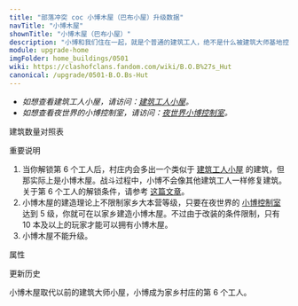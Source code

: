 ```yaml
---
title: "部落冲突 coc 小博木屋（巴布小屋）升级数据"
navTitle: "小博木屋"
shownTitle: "小博木屋（巴布小屋）"
description: "小博和我们住在一起，就是个普通的建筑工人，绝不是什么被建筑大师基地控制的机器人。"
module: upgrade-home
imgFolder: home_buildings/0501
wiki: https://clashofclans.fandom.com/wiki/B.O.B%27s_Hut
canonical: /upgrade/0501-B.O.Bs-Hut
---
```


- *如想查看建筑工人小屋，请访问：[建筑工人小屋](/upgrade/0500-Builders-Hut)。*
- *如想查看夜世界的小博控制室，请访问：[夜世界小博控制室](/upgrade/1284-B.O.B-Control)。*

<UnitInfo :folder="$frontmatter.imgFolder" imgSrc="B.O.Bs_Hut.png" :imgAlt="$frontmatter.navTitle" :description="$frontmatter.description" :isSmallImg="true" />

<SmallTitle>建筑数量对照表</SmallTitle>

<BuildingNum>
    <BuildingNumRow title="大本等级" num="1 - 9, 10 - 17" />
    <BuildingNumRow title="建筑数量" num="    0,       1" />
</BuildingNum>

<SmallTitle>重要说明</SmallTitle>

1. 当你解锁第 6 个工人后，村庄内会多出一个类似于 [建筑工人小屋](/upgrade/0500-Builders-Hut) 的建筑，但那实际上是小博木屋。战斗过程中，小博不会像其他建筑工人一样修复建筑。关于第 6 个工人的解锁条件，请参考 [这篇文章](/p/977)。
2. 小博木屋的建造理论上不限制家乡大本营等级，只要在夜世界的 [小博控制室](/upgrade/1284-B.O.B-Control) 达到 5 级，你就可在以家乡建造小博木屋。不过由于改装的条件限制，只有 10 本及以上的玩家才能可以拥有小博木屋。
3. 小博木屋不能升级。

<SmallTitle>属性</SmallTitle>

<UnitProperties>
    <UnitProperty pKey="占地面积" pValue="2×2" />
    <UnitProperty pKey="判定面积" pValue="1×1" :isJudgeSquare="true" />
    <UnitProperty pKey="建造花费" pValue="无" />
    <UnitProperty pKey="建造时间" pValue="瞬间完成" />
    <UnitProperty pKey="生命值" pValue="250" />
</UnitProperties>

<SmallTitle>更新历史</SmallTitle>

<Timeline>
    <TimelineItem date="2023/05/15">
        <TimelineRow>小博木屋取代以前的建筑大师小屋，小博成为家乡村庄的第 6 个工人。</TimelineRow>
    </TimelineItem>
    <TimelineItem :historyBottom="true" />
</Timeline>